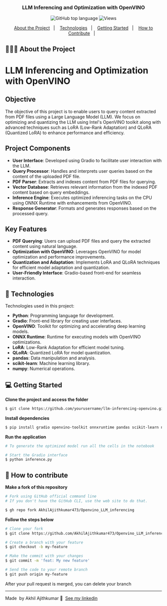 <h3 align="center">
  LLM Inferencing and Optimization with OpenVINO
</h3>

<p align="center">
  <img alt="GitHub top language" src="https://img.shields.io/github/languages/top/AkhilAjithkumar473/Openvino_LLM_inferencing">
  
  <img alt="Views" src="https://img.shields.io/github/watchers/AkhilAjithkumar473/Openvino_LLM_inferencing">
</p>

<p align="center">
  <a href="#-about-the-project">About the Project</a>&nbsp;&nbsp;&nbsp;|&nbsp;&nbsp;&nbsp;
  <a href="#-technologies">Technologies</a>&nbsp;&nbsp;&nbsp;|&nbsp;&nbsp;&nbsp;
  <a href="#-getting-started">Getting Started</a>&nbsp;&nbsp;&nbsp;|&nbsp;&nbsp;&nbsp;
  <a href="#-how-to-contribute">How to Contribute</a>&nbsp;&nbsp;&nbsp;|&nbsp;&nbsp;&nbsp;
</p>

## 👨🏻‍💻 About the Project

# LLM Inferencing and Optimization with OpenVINO

## Objective
The objective of this project is to enable users to query content extracted from PDF files using a Large Language Model (LLM). We focus on optimizing and quantizing the LLM using Intel's OpenVINO toolkit along with advanced techniques such as LoRA (Low-Rank Adaptation) and QLoRA (Quantized LoRA) to enhance performance and efficiency. 

## Project Components

- **User Interface**: Developed using Gradio to facilitate user interaction with the LLM.
- **Query Processor**: Handles and interprets user queries based on the content of the uploaded PDF file.
- **PDF Parser**: Extracts and indexes content from PDF files for querying.
- **Vector Database**: Retrieves relevant information from the indexed PDF content based on query embeddings.
- **Inference Engine**: Executes optimized inferencing tasks on the CPU using ONNX Runtime with enhancements from OpenVINO.
- **Response Generator**: Formats and generates responses based on the processed query.

## Key Features

- **PDF Querying**: Users can upload PDF files and query the extracted content using natural language.
- **Optimization with OpenVINO**: Leverages OpenVINO for model optimization and performance improvements.
- **Quantization and Adaptation**: Implements LoRA and QLoRA techniques for efficient model adaptation and quantization.
- **User-Friendly Interface**: Gradio-based front-end for seamless interaction.

## 🚀 Technologies

Technologies used in this project:

- **Python**: Programming language for development.
- **Gradio**: Front-end library for creating user interfaces.
- **OpenVINO**: Toolkit for optimizing and accelerating deep learning models.
- **ONNX Runtime**: Runtime for executing models with OpenVINO optimizations.
- **LoRA**: Low-Rank Adaptation for efficient model tuning.
- **QLoRA**: Quantized LoRA for model quantization.
- **pandas**: Data manipulation and analysis.
- **scikit-learn**: Machine learning library.
- **numpy**: Numerical operations.

## 💻 Getting Started

**Clone the project and access the folder**

```bash
$ git clone https://github.com/yourusername/llm-inferencing-openvino.git && cd llm-inferencing-openvino
```

**Install dependencies**
```bash
$ pip install gradio openvino-toolkit onnxruntime pandas scikit-learn numpy
```

**Run the application**

```bash
# To generate the optimized model run all the cells in the notebook

# Start the Gradio interface
$ python inference.py
```

## 🤔 How to contribute

**Make a fork of this repository**

```bash
# Fork using GitHub official command line
# If you don't have the GitHub CLI, use the web site to do that.

$ gh repo fork AkhilAjithkumar473/Openvino_LLM_inferencing
```

**Follow the steps below**

```bash
# Clone your fork
$ git clone https://github.com/AkhilAjithkumar473/Openvino_LLM_inferencing.git && cd Openvino_LLM_inferencing

# Create a branch with your feature
$ git checkout -b my-feature

# Make the commit with your changes
$ git commit -m 'feat: My new feature'

# Send the code to your remote branch
$ git push origin my-feature
```

After your pull request is merged, you can delete your branch 

---

Made &nbsp;by Akhil Ajithkumar 👋 &nbsp;[See my linkedin](https://www.linkedin.com/in/akhil-ajithkumar-230b52220/)